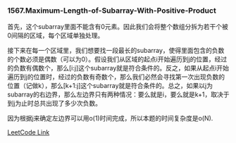 ### 1567.Maximum-Length-of-Subarray-With-Positive-Product

首先，这个subarray里面不能含有0元素。因此我们会将整个数组分拆为若干个被0间隔的区域，每个区域单独处理。

接下来在每一个区域里，我们想要找一段最长的subarray，使得里面包含的负数的个数必须是偶数（可以为0）。假设我们从区域的起点i开始遍历到j的位置，经过的负数有偶数个，那么[i:j]这个subarray就是符合条件的。反之，如果从起点i开始遍历到j的位置时，经过的负数有奇数个，那么我们必然会寻找第一次出现负数的位置（记做k），那么[k+1:j]这个subarray就是符合条件的。总之，如果以j为subarray的右边界，那么左边界只有两种情况：要么就是i，要么就是k+1，取决于到j为止时总共出现了多少次负数。

因为根据j来确定左边界可以用o(1)时间完成，所以本题的时间复杂度是o(N).

[LeetCode Link](https://leetcode.com/problems/maximum-length-of-subarray-with-positive-product/)
